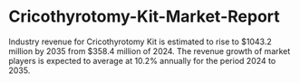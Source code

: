 # Cricothyrotomy-Kit-Market-Report
Industry revenue for Cricothyrotomy Kit is estimated to rise to $1043.2 million by 2035 from $358.4 million of 2024. The revenue growth of market players is expected to average at 10.2% annually for the period 2024 to 2035.
